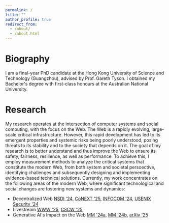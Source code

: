 ```yaml
---
permalink: /
title: ""
author_profile: true
redirect_from: 
  - /about/
  - /about.html
---
```




Biography
======
I am a final-year PhD candidate at the Hong Kong University of Science and Technology (Guangzhou), advised by Prof. Gareth Tyson.
I obtained my Bachelor's degree with first-class honours at the Australian National University.

Research
======
My research operates at the intersection of computer systems and social computing, with the focus on the Web. The Web is a rapidly evolving, large-scale critical infrastructure. However, this rapid development has led to its emergent properties and systemic risks being poorly understood, posing threats to its stability and to the society that depends on it. The goal of my research is to better understand and thus improve the Web to ensure its safety, fairness, resilience, as well as performance. To achieve this, I employ measurement methods to analyze the critical systems that constitute the modern Web, from both system and societal persoective, identifying challenges and subsequently designing and implementing evidence-based technical solutions. Currently, my work concentrates on the following areas of the modern Web, where significant technological and social changes are fostering new systems and dynamics:

- Decentralized Web [NSDI '24](https://www.usenix.org/system/files/nsdi24-wei.pdf), [CoNEXT '25](https://arxiv.org/pdf/2402.05709), [INFOCOM '24](https://ieeexplore.ieee.org/abstract/document/10621404), [USENIX Security '24](https://www.usenix.org/system/files/usenixsecurity24-sokoto.pdf)
- Livestream [WWW '25](https://arxiv.org/pdf/2502.01553), [CSCW '25](https://arxiv.org/pdf/2509.00780)
- Generative AI's Impact on the Web [MM '24a](https://arxiv.org/pdf/2402.18463), [MM '24b](https://arxiv.org/pdf/2407.12876?), [arXiv '25](https://arxiv.org/pdf/2509.20817?) 
